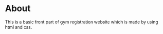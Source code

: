 # About 
This is a basic front part of gym registration website which is made by using html and css.
